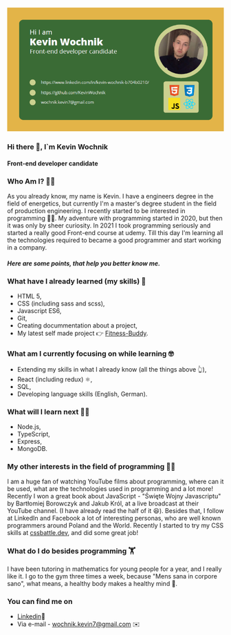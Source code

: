 ![I am GitHub Readme Generator's creator](https://github.com/KevinWochnik/KevinWochnik/blob/main/Kevin_Wochnik_banner_small.png?raw=true)

### Hi there 👋, I`m Kevin Wochnik 
#### Front-end developer candidate

### Who Am I? :raising_hand_man:	
As you already know, my name is Kevin. I have a engineers degree in the field of energetics, but currently I'm a master's degree student in the field of production engineering. I recently started to be interested in programming :student:. My adventure with programming started in 2020, but then it was only by sheer curiosity. In 2021 I took programming seriously and started a really good Front-end course at udemy. Till this day I'm learning all the technologies required to became a good programmer and start working in a company. 
##### Here are some points, that help you better know me.

### What have I already learned (my skills) :book:
* HTML 5,
* CSS (including sass and scss),
* Javascript ES6,
* Git,
* Creating docummentation about a project,
* My latest self made project :point_right:	[Fitness-Buddy](https://kevinwochnik.github.io/Fitness-Buddy/).

### What am I currently focusing on while learning :nerd_face:
* Extending my skills in what I already know (all the things above :point_up_2:),
* React (including redux) :atom_symbol:,
* SQL,
* Developing language skills (English, German).

### What will I learn next :technologist:	
* Node.js,
* TypeScript,
* Express,
* MongoDB.

### My other interests in the field of programming :man_scientist:	
I am a huge fan of watching YouTube films about programming, where can it be used, what are the technologies used in programming and a lot more! Recently I won a great book about JavaScript - "Święte Wojny Javascriptu" by Bartłomiej Borowczyk and Jakub Król, at a live broadcast at their YouTube channel. (I have already read the half of it :satisfied:). Besides that, I follow at LinkedIn and Facebook a lot of interesting personas, who are well known programmers around Poland and the World. Recently I started to try my CSS skills at [cssbattle.dev](https://cssbattle.dev/player/nFsQb3WsGwVyuUUxd94ipR3HzcY2), and did some great job! 

### What do I do besides programming :weight_lifting:	
I have been tutoring in mathematics for young people for a year, and I really like it. I go to the gym three times a week, because "Mens sana in corpore sano", what means, a healthy body makes a healthy mind :cartwheeling:.

### You can find me on
* [Linkedin](https://www.linkedin.com/in/kevin-wochnik-b704b0210/):link:
* Via e-mail - wochnik.kevin7@gmail.com :envelope:

